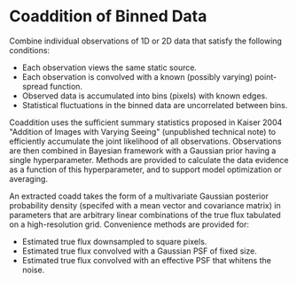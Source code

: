 # Coaddition of Binned Data

Combine individual observations of 1D or 2D data that satisfy the following conditions:
 - Each observation views the same static source.
 - Each observation is convolved with a known (possibly varying) point-spread function.
 - Observed data is accumulated into bins (pixels) with known edges.
 - Statistical fluctuations in the binned data are uncorrelated between bins.

Coaddition uses the sufficient summary statistics proposed in Kaiser 2004 "Addition of
Images with Varying Seeing" (unpublished technical note) to efficiently accumulate
the joint likelihood of all observations. Observations are then combined in Bayesian
framework with a Gaussian prior having a single hyperparameter.  Methods are provided
to calculate the data evidence as a function of this hyperparameter, and to support
model optimization or averaging.

An extracted coadd takes the form of a multivariate Gaussian posterior probability
density (specifed with a mean vector and covariance matrix) in parameters that are
arbitrary linear combinations of the true flux tabulated on a high-resolution grid.
Convenience methods are provided for:
 - Estimated true flux downsampled to square pixels.
 - Estimated true flux convolved with a Gaussian PSF of fixed size.
 - Estimated true flux convolved with an effective PSF that whitens the noise.
